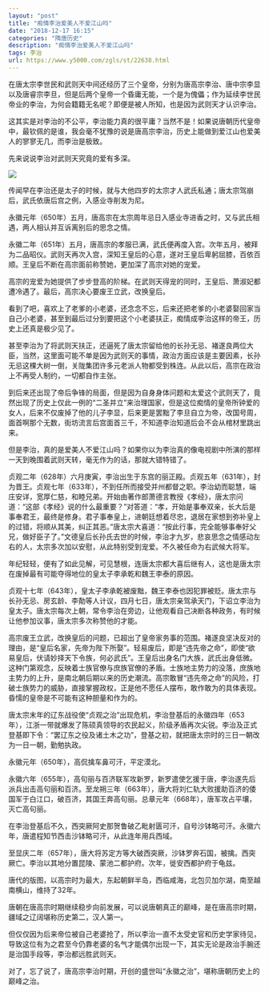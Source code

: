 ```yaml
---
layout: "post"
title: "痴情李治爱美人不爱江山吗"
date: "2018-12-17 16:15"
categories: "隋唐历史"
description: "痴情李治爱美人不爱江山吗"
tags: 李治
url: https://www.y5000.com/zgls/st/22638.html
---
```






在唐太宗李世民和武则天中间还经历了三个皇帝，分别为唐高宗李治、唐中宗李显以及唐睿宗李旦，但是后两个皇帝一个昏庸无能，一个是为傀儡；作为延续李世民帝业的李治，为何会籍籍无名呢？即便是被人所知，也是因为武则天才认识李治。

这其实是对李治的不公平，李治能力真的很平庸？当然不是！如果说唐朝历代皇帝中，最钦佩的是谁，我会毫不犹豫的说是唐高宗李治，历史上能做到爱江山也爱美人的寥寥无几，而李治是极致。

先来说说李治对武则天究竟的爱有多深。

![](https://img.y5000.com/uploads/allimg/170621/1539334b2-0.jpg)

传闻早在李治还是太子的时候，就与大他四岁的太宗才人武氏私通；唐太宗驾崩后，武氏依唐后宫之例，入感业寺削发为尼。

永徽元年（650年）五月，唐高宗在太宗周年忌日入感业寺进香之时，又与武氏相遇，两人相认并互诉离别后的思念之情。

永徽二年（651年）五月，唐高宗的孝服已满，武氏便再度入宫。次年五月，被拜为二品昭仪。武则天再次入宫，深知王皇后的心意，遂对王皇后卑躬屈膝，百依百顺。王皇后不断在高宗面前称赞她，更加深了高宗对她的宠爱。

高宗的宠爱为她提供了步步登高的阶梯。在武则天得宠的同时，王皇后、萧淑妃都遭冷遇了。最后，高宗决心要废王立武，改换皇后。

看到了吧，喜欢上了老爹的小老婆，还念念不忘，后来还把老爹的小老婆娶回家当自己小老婆，甚至到最后过分到要把这个小老婆扶正，痴情成李治这样的帝王，历史上还真是极少见了。

甚至李治为了将武则天扶正，还逼死了唐太宗留给他的长孙无忌、褚遂良两位大臣，当然，这里面可能不单是因为武则天的事情，政治方面应该是主要因素，长孙无忌这棵大树一倒，关陇集团许多元老派人物都受到株连。从此以后，高宗在政治上不再受人制约，一切都自作主张。

到后来还出现了帝后争锋的局面，但是因为自身身体问题和太爱这个武则天了，竟然出现了历史上仅此一例的“二圣并立”来治理国家，但是这位痴情的皇帝所钟爱的女人，后来不仅废掉了他的儿子李显，后来更是罢黜了李旦自立为帝，改国号周，面首啊那个无数，街坊流言后宫面首三千，不知道李治知道后会不会从棺材里跳出来。

但是李治，真的是爱美人不爱江山吗？如果你以为李治真的像电视剧中所演的那样一天到晚围着武则天转，毫无作为的话，那就大错特错了。

贞观二年（628年）六月庚寅，李治出生于东宫的丽正殿。贞观五年（631年），封为晋王。贞观七年（633年），不到任所而接受并州都督之职。李治幼而聪慧，端庄安详，宽厚仁慈，和睦兄弟。开始由著作郎萧德言教授《孝经》，唐太宗问道：“这部《孝经》说的什么最重要？”对答道：“孝，开始是事奉双亲，长大后是事奉君王，最终是修身。君子事奉皇上，进朝廷想着尽忠，退居在家想到弥补皇上的过错，将顺从其美，纠正其恶。”唐太宗大喜道：“按此行事，完全能够事奉好父兄，做好臣子了。”文德皇后长孙氏去世的时候，李治才九岁，悲哀思念之情感动左右的人，太宗多次加以安慰，从此特别受到宠爱。不久被任命为右武候大将军。

年纪轻轻，便有了如此见解，可见慧根，连唐太宗都大喜后继有人，这也是唐太宗在废掉最有可能夺得地位的皇太子李承乾和魏王李泰的原因。

贞观十七年（643年），皇太子李承乾被废黜，魏王李泰也因犯罪被贬。唐太宗与长孙无忌、房玄龄、李勣等人计议，四月七日，唐太宗亲驾承天门，下诏立李治为皇太子。唐太宗每次上朝，常令李治在旁边，让他观看自己决断各种政务，有时候让他参加议事，唐太宗多次称赞他的才能。

高宗废王立武，改换皇后的问题，已超出了皇帝家务事的范围。褚遂良坚决反对的理由，是“皇后名家，先帝为陛下所娶”。轻易废后，即是“违先帝之命”，即使“欲易皇后，伏请妙择天下令族，何必武氏”。王皇后出身名门大族，武氏出身低微。这种门第观念，反映着士族官僚与庶族官僚的矛盾。士族地主势力的没落，庶族地主势力的上升，是南北朝后期以来的历史潮流。高宗敢冒“违先帝之命”的风险，打破士族势力的威胁，直接掌握政权，正是他不愿任人摆布，敢作敢为的具体表现。昏懦的皇帝是不可能有这种胆量和作为的。

唐太宗末年的辽东战役使“贞观之治”出现危机，李治登基后的永徽四年（653年），江浙一带就爆发了陈硕真领导的农民起义，阶级矛盾再次尖锐。李治及正式登基即下令：“罢辽东之役及诸土木之功”，登基之初，就把唐太宗时的三日一朝改为一日一朝，勤勉执政。

永徽元年（650年），高侃擒车鼻可汗，平定漠北。

永徽六年（655年），高句丽与百济联军攻新罗，新罗遣使乞援于唐，李治遂先后派兵出击高句丽和百济。至龙朔三年（663年），唐大将刘仁轨大败援助百济的倭国军于白江口，破百济，其国王奔高句丽。总章元年（668年），唐军攻占平壤，灭亡高句丽。

在李治登基后不久，西突厥阿史那贺鲁破乙毗射匮可汗，自号沙钵略可汗。永徽六年，唐遣程知节西击沙钵略可汗，从此连年用兵西域。

至显庆二年（657年），唐大将苏定方等大破西突厥，沙钵罗奔石国，被擒。西突厥亡。李治以其地分置昆陵、蒙池二都护府。次年，徙安西都护府于龟兹。

唐代的版图，以高宗时为最大，东起朝鲜半岛，西临咸海，北包贝加尔湖，南至越南横山，维持了32年。

唐朝在唐高宗时期继续稳步向前发展，可以说唐朝真正的巅峰，是在唐高宗时期，疆域之辽阔堪称历史第二，汉人第一。

但仅仅因为后来帝位被自己老婆抢了，所以李治一直不太受史官和历史学家待见，导致这位有为之君至今仍靠老婆的名气才能偶尔出现一下，其实无论是政治手腕还是治国手段等，李治都远胜武则天。

对了，忘了说了，唐高宗李治时期，开创的盛世叫“永徽之治”，堪称唐朝历史上的巅峰之治。
